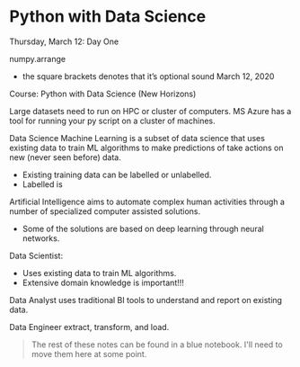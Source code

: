 # Python with Data Science

Thursday, March 12:  Day One


numpy.arrange
- the square brackets denotes that it’s optional sound
March 12, 2020

Course:  Python with Data Science (New Horizons)

Large datasets need to run on HPC or cluster of computers.
MS Azure has a tool for running your py script on a cluster of machines.


Data Science
Machine Learning is a subset of data science that uses existing data to train ML algorithms to make predictions of take actions on new (never seen before) data.
- Existing training data can be labelled or unlabelled.
- Labelled is 

Artificial Intelligence aims to automate complex human activities through a number of specialized computer assisted solutions.
- Some of the solutions are based on deep learning through neural networks.


Data Scientist:
- Uses existing data to train ML algorithms.
- Extensive domain knowledge is important!!!

Data Analyst uses traditional BI tools to understand and report on existing data.

Data Engineer extract, transform, and load.

> The rest of these notes can be found in a blue notebook. I'll need to move them here at some point.
